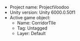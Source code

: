 <!-- UNITY CODE ASSIST INSTRUCTIONS START -->
- Project name: ProjectVoodoo
- Unity version: Unity 6000.0.50f1
- Active game object:
  - Name: CorridorTIle
  - Tag: Untagged
  - Layer: Default
<!-- UNITY CODE ASSIST INSTRUCTIONS END -->